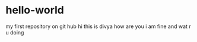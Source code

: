 # hello-world
my first repository on git hub
hi this is divya how are you i am fine and wat r u doing
